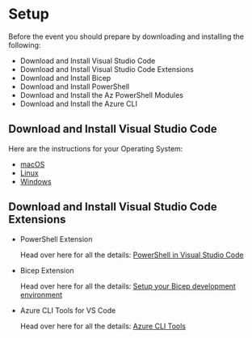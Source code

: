 # Setup

Before the event you should prepare by downloading and installing the following:

 * Download and Install Visual Studio Code
 * Download and Install Visual Studio Code Extensions
 * Download and Install Bicep
 * Download and Install PowerShell
 * Download and Install the Az PowerShell Modules
 * Download and Install the Azure CLI


## Download and Install Visual Studio Code
Here are the instructions for your Operating System:
 * [macOS](https://code.visualstudio.com/docs/setup/mac)
 * [Linux](https://code.visualstudio.com/docs/setup/linux)
 * [Windows](https://code.visualstudio.com/docs/setup/windows)

## Download and Install Visual Studio Code Extensions

* PowerShell Extension
 
  Head over here for all the details: [PowerShell in Visual Studio Code](https://code.visualstudio.com/docs/languages/powershell)
 
 * Bicep Extension
    
    Head over here for all the details: [Setup your Bicep development environment](https://github.com/Azure/bicep/blob/main/docs/installing.md#install-the-bicep-vs-code-extension)
    
* Azure CLI Tools for VS Code
  
  Head over here for all the details: [Azure CLI Tools](https://marketplace.visualstudio.com/items?itemName=ms-vscode.azurecli)
